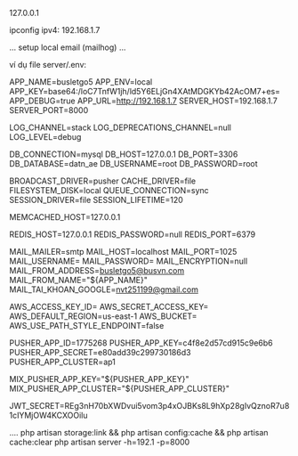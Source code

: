 127.0.0.1

ipconfig
ipv4: 192.168.1.7

...
setup local email (mailhog)
...

ví dụ file server/.env:

APP_NAME=busletgo5
APP_ENV=local
APP_KEY=base64:/loC7TnfW1jh/ld5Y6ELjGn4XAtMDGKYb42AcOM7+es=
APP_DEBUG=true
APP_URL=http://192.168.1.7
SERVER_HOST=192.168.1.7
SERVER_PORT=8000

LOG_CHANNEL=stack
LOG_DEPRECATIONS_CHANNEL=null
LOG_LEVEL=debug

DB_CONNECTION=mysql
DB_HOST=127.0.0.1
DB_PORT=3306
DB_DATABASE=datn_ae
DB_USERNAME=root
DB_PASSWORD=root

BROADCAST_DRIVER=pusher
CACHE_DRIVER=file
FILESYSTEM_DISK=local
QUEUE_CONNECTION=sync
SESSION_DRIVER=file
SESSION_LIFETIME=120

MEMCACHED_HOST=127.0.0.1

REDIS_HOST=127.0.0.1
REDIS_PASSWORD=null
REDIS_PORT=6379

MAIL_MAILER=smtp
MAIL_HOST=localhost
MAIL_PORT=1025
MAIL_USERNAME=
MAIL_PASSWORD=
MAIL_ENCRYPTION=null
MAIL_FROM_ADDRESS=busletgo5@busvn.com
MAIL_FROM_NAME="${APP_NAME}"
MAIL_TAI_KHOAN_GOOGLE=nvt251199@gmail.com

AWS_ACCESS_KEY_ID=
AWS_SECRET_ACCESS_KEY=
AWS_DEFAULT_REGION=us-east-1
AWS_BUCKET=
AWS_USE_PATH_STYLE_ENDPOINT=false

PUSHER_APP_ID=1775268
PUSHER_APP_KEY=c4f8e2d57cd915c9e6b6
PUSHER_APP_SECRET=e80add39c299730186d3
PUSHER_APP_CLUSTER=ap1

MIX_PUSHER_APP_KEY="${PUSHER_APP_KEY}"
MIX_PUSHER_APP_CLUSTER="${PUSHER_APP_CLUSTER}"

JWT_SECRET=REg3nH70bXWDvui5vom3p4xOJBKs8L9hXp28gIvQznoR7u81cIYMjOW4KCXOOilu


....
php artisan storage:link && php artisan config:cache && php artisan cache:clear
php artisan server -h=192.1 -p=8000